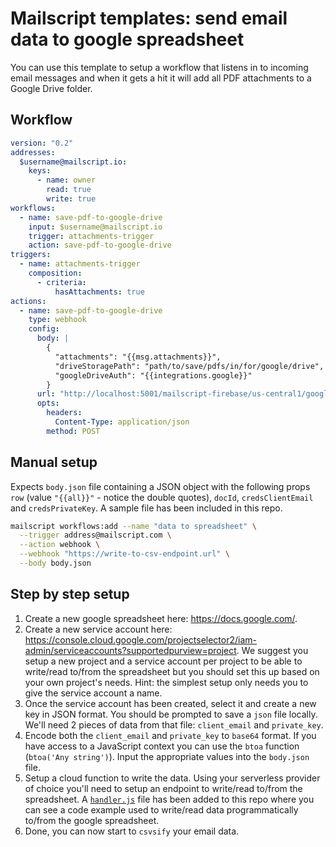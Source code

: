 # Mailscript templates: send email data to google spreadsheet

You can use this template to setup a workflow that listens in to incoming email messages and when it gets a hit it will add all PDF attachments to a Google Drive folder.

## Workflow

```yml
version: "0.2"
addresses:
  $username@mailscript.io:
    keys:
      - name: owner
        read: true
        write: true
workflows:
  - name: save-pdf-to-google-drive
    input: $username@mailscript.io
    trigger: attachments-trigger
    action: save-pdf-to-google-drive
triggers:
  - name: attachments-trigger
    composition:
      - criteria:
          hasAttachments: true
actions:
  - name: save-pdf-to-google-drive
    type: webhook
    config:
      body: |
        {
          "attachments": "{{msg.attachments}}",
          "driveStoragePath": "path/to/save/pdfs/in/for/google/drive",
          "googleDriveAuth": "{{integrations.google}}"
        }
      url: "http://localhost:5001/mailscript-firebase/us-central1/googleDrivePdfUploader"
      opts:
        headers:
          Content-Type: application/json
        method: POST
```

## Manual setup

Expects `body.json` file containing a JSON object with the following props `row` (value `"{{all}}"` - notice the double quotes), `docId`, `credsClientEmail` and `credsPrivateKey`. A sample file has been included in this repo.

```sh
mailscript workflows:add --name "data to spreadsheet" \
  --trigger address@mailscript.com \
  --action webhook \
  --webhook "https://write-to-csv-endpoint.url" \
  --body body.json
```

## Step by step setup

1. Create a new google spreadsheet here: https://docs.google.com/.
2. Create a new service account here: https://console.cloud.google.com/projectselector2/iam-admin/serviceaccounts?supportedpurview=project. We suggest you setup a new project and a service account per project to be able to write/read to/from the spreadsheet but you should set this up based on your own project's needs. Hint: the simplest setup only needs you to give the service account a name.
3. Once the service account has been created, select it and create a new key in JSON format. You should be prompted to save a `json` file locally. We'll need 2 pieces of data from that file: `client_email` and `private_key`.
4. Encode both the `client_email` and `private_key` to `base64` format. If you have access to a JavaScript context you can use the `btoa` function (`btoa('Any string')`). Input the appropriate values into the `body.json` file.
5. Setup a cloud function to write the data. Using your serverless provider of choice you'll need to setup an endpoint to write/read to/from the spreadsheet. A [`handler.js`](./handler.js) file has been added to this repo where you can see a code example used to write/read data programmatically to/from the google spreadsheet.
6. Done, you can now start to `csvsify` your email data.
